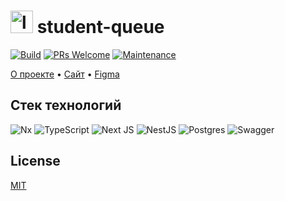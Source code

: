 # <img src="https://user-images.githubusercontent.com/36822207/179120198-1dfb132e-6fdd-420e-a47a-bd9b2c4ea744.png" height="36" alt="logo"/> student-queue
[![Build](https://github.com/websect-dev/student-queue/actions/workflows/node.js.yml/badge.svg)](https://github.com/websect-dev/student-queue/actions/workflows/node.js.yml)
[![PRs Welcome](https://img.shields.io/badge/PRs-welcome-brightgreen.svg?style=flat-square)](http://makeapullrequest.com)
[![Maintenance](https://img.shields.io/badge/Maintained%3F-yes-green.svg)](https://GitHub.com/Naereen/StrapDown.js/graphs/commit-activity)


[О проекте](/resources/PROJECT.md) • [Сайт]() • [Figma](https://www.figma.com/file/PeVmbu2VcBAcFmPWUHwVyA/app?node-id=0%3A1)


## Стек технологий
![Nx](https://img.shields.io/badge/nx-143055?style=for-the-badge&logo=nx&logoColor=white)
![TypeScript](https://img.shields.io/badge/typescript-%23007ACC.svg?style=for-the-badge&logo=typescript&logoColor=white)
![Next JS](https://img.shields.io/badge/Next-black?style=for-the-badge&logo=next.js&logoColor=white)
![NestJS](https://img.shields.io/badge/nestjs-%23E0234E.svg?style=for-the-badge&logo=nestjs&logoColor=white)
![Postgres](https://img.shields.io/badge/postgres-%23316192.svg?style=for-the-badge&logo=postgresql&logoColor=white)
![Swagger](https://img.shields.io/badge/-Swagger-%23Clojure?style=for-the-badge&logo=swagger&logoColor=white)


## License

[MIT](LICENSE)
